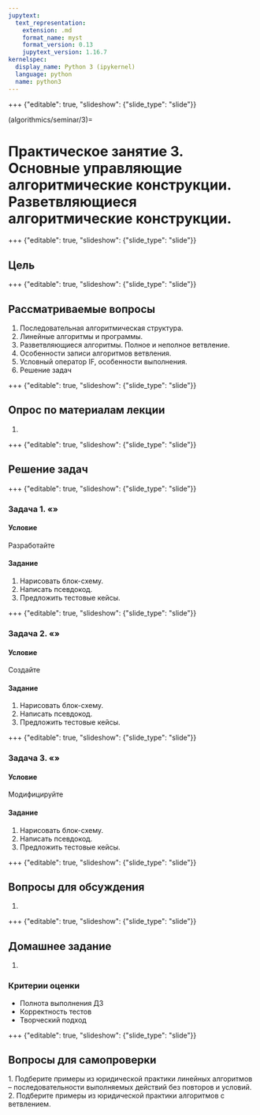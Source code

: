 ```yaml
---
jupytext:
  text_representation:
    extension: .md
    format_name: myst
    format_version: 0.13
    jupytext_version: 1.16.7
kernelspec:
  display_name: Python 3 (ipykernel)
  language: python
  name: python3
---
```


+++ {"editable": true, "slideshow": {"slide_type": "slide"}}

(algorithmics/seminar/3)=
# Практическое занятие 3. Основные управляющие алгоритмические конструкции. Разветвляющиеся алгоритмические конструкции.

+++ {"editable": true, "slideshow": {"slide_type": "slide"}}

## Цель

+++ {"editable": true, "slideshow": {"slide_type": "slide"}}

## Рассматриваемые вопросы
1. Последовательная алгоритмическая структура.
2. Линейные алгоритмы и программы.
3. Разветвляющиеся алгоритмы. Полное и неполное ветвление.
4. Особенности записи алгоритмов ветвления.
5. Условный оператор IF, особенности выполнения.
6. Решение задач

+++ {"editable": true, "slideshow": {"slide_type": "slide"}}

## Опрос по материалам лекции

1.

+++ {"editable": true, "slideshow": {"slide_type": "slide"}}

## Решение задач

+++ {"editable": true, "slideshow": {"slide_type": "slide"}}

### Задача 1. &laquo;&raquo;

#### Условие
Разработайте

#### Задание
1. Нарисовать блок-схему.
2. Написать псевдокод.
3. Предложить тестовые кейсы.

+++ {"editable": true, "slideshow": {"slide_type": "slide"}}

### Задача 2. &laquo;&raquo;

#### Условие
Создайте

#### Задание
1. Нарисовать блок-схему.
2. Написать псевдокод.
3. Предложить тестовые кейсы.

+++ {"editable": true, "slideshow": {"slide_type": "slide"}}

### Задача 3. &laquo;&raquo;

#### Условие
Модифицируйте

#### Задание
1. Нарисовать блок-схему.
2. Написать псевдокод.
3. Предложить тестовые кейсы.

+++ {"editable": true, "slideshow": {"slide_type": "slide"}}

## Вопросы для обсуждения
1.

+++ {"editable": true, "slideshow": {"slide_type": "slide"}}

## Домашнее задание
1.

### Критерии оценки
- Полнота выполнения ДЗ
- Корректность тестов
- Творческий подход

+++ {"editable": true, "slideshow": {"slide_type": "slide"}}

## Вопросы для самопроверки
1. Подберите примеры из юридической практики линейных алгоритмов – последовательности выполняемых действий без повторов и условий.
2. Подберите примеры из юридической практики алгоритмов с ветвлением.
